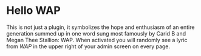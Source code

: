# Hello WAP

This is not just a plugin, it symbolizes the hope and enthusiasm of an entire generation summed up in one word sung most famously by Carid B and Megan Thee Stallion: WAP. When activated you will randomly see a lyric from <cite>WAP</cite> in the upper right of your admin screen on every page.
